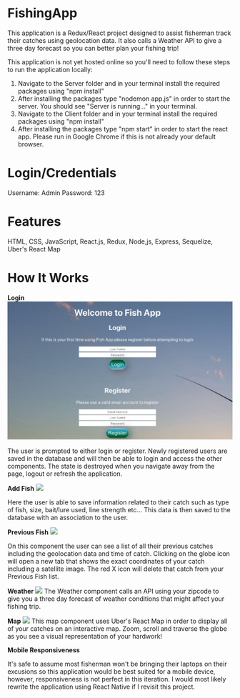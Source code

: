 # FishingApp
This application is a Redux/React project designed to assist fisherman track their catches using geolocation data. It also calls a Weather API to give a three day forecast so you can better plan your fishing trip!

This application is not yet hosted online so you'll need to follow these steps to run the application locally:

1) Navigate to the Server folder and in your terminal install the required packages using "npm install"
2) After installing the packages type "nodemon app.js" in order to start the server. You should see "Server is running..." in your terminal.
3) Navigate to the Client folder and in your terminal install the required packages using "npm install"
4) After installing the packages type "npm start" in order to start the react app. Please run in Google Chrome if this is not already your default browser.

# Login/Credentials

Username: Admin
Password: 123


# Features
HTML, CSS, JavaScript, React.js, Redux, Node,js, Express, Sequelize, Uber's React Map

# How It Works
**Login**
<img src="Images/Login.png"/>

<p>The user is prompted to either login or register. Newly registered users are saved in the database and will then be able to login and access the other components. The state is destroyed when you navigate away from the page, logout or refresh the application.</p>

**Add Fish**
<img src="Fish.png"/>

<p>Here the user is able to save information related to their catch such as type of fish, size, bait/lure used, line strength etc... This data is then saved to the database with an association to the user.</p>
 
**Previous Fish**
<img src="=Previous.png"/>
<p> On this component the user can see a list of all their previous catches including the geolocation data and time of catch. Clicking on the globe icon will open a new tab that shows the exact coordinates of your catch including a satellite image. The red X icon will delete that catch from your Previous Fish list.</p>


**Weather**
<img src="=Weather.png"/>
The Weather component calls an API using your zipcode to give you a three day forecast of weather conditions that might affect your fishing trip.</p>

**Map**
<img src="=Map.png"/>
This map component uses Uber's React Map in order to display all of your catches on an interactive map. Zoom, scroll and traverse the globe as you see a visual representation of your hardwork!

**Mobile Responsiveness**

It's safe to assume most fisherman won't be bringing their laptops on their excusions so this application would be best suited for a mobile device, however, responsiveness is not perfect in this iteration. I would most likely rewrite the application using React Native if I revisit this project. 
